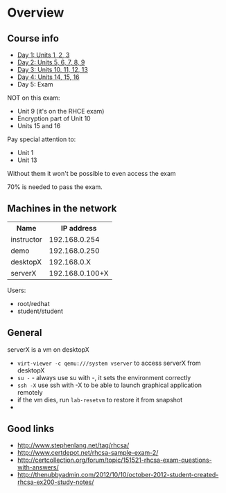 Overview
========

Course info
-----------
* [Day 1: Units 1, 2, 3](day1.md)
* [Day 2: Units 5, 6, 7, 8, 9](day2.md)
* [Day 3: Units 10, 11, 12, 13](day3.md)
* [Day 4: Units 14, 15, 16](day4.md)
* Day 5: Exam

NOT on this exam:
* Unit 9 (it's on the RHCE exam)
* Encryption part of Unit 10
* Units 15 and 16

Pay special attention to:
* Unit 1
* Unit 13

Without them it won't be possible to even access the exam

70% is needed to pass the exam.

Machines in the network
-----------------------
<table>
  <tr>
    <th>Name</th><th>IP address</th>
  </tr>
  <tr>
    <td>instructor</td><td>192.168.0.254</td>
  </tr>
  <tr>
    <td>demo</td><td>192.168.0.250</td>
  </tr>
  <tr>
    <td>desktopX</td><td>192.168.0.X</td>
  </tr>
  <tr>
    <td>serverX</td><td>192.168.0.100+X</td>
  </tr>
</table>

Users:
* root/redhat
* student/student

General
-------
serverX is a vm on desktopX
* ```virt-viewer -c qemu:///system vserver``` to access serverX from desktopX
* ```su -``` - always use su with -, it sets the environment correctly
* ```ssh -X``` use ssh with -X to be able to launch graphical application remotely
* if the vm dies, run ```lab-resetvm``` to restore it from snapshot
* 


Good links
----------
* http://www.stephenlang.net/tag/rhcsa/
* http://www.certdepot.net/rhcsa-sample-exam-2/
* http://certcollection.org/forum/topic/151521-rhcsa-exam-questions-with-answers/
* http://thenubbyadmin.com/2012/10/10/october-2012-student-created-rhcsa-ex200-study-notes/
